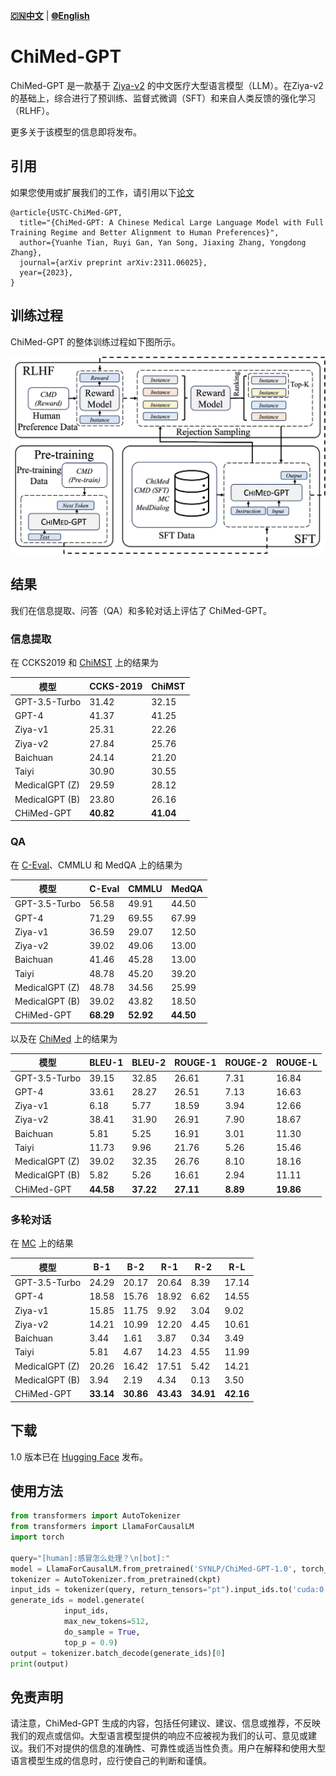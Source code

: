 [**🇨🇳中文**](./README.md) | [**🌐English**](./README-EN.md)

# ChiMed-GPT

ChiMed-GPT 是一款基于 [Ziya-v2](https://arxiv.org/abs/2311.03301) 的中文医疗大型语言模型（LLM）。在Ziya-v2的基础上，综合进行了预训练、监督式微调（SFT）和来自人类反馈的强化学习（RLHF）。

更多关于该模型的信息即将发布。

## 引用

如果您使用或扩展我们的工作，请引用以下[论文](https://arxiv.org/abs/2311.06025)
```
@article{USTC-ChiMed-GPT,
  title="{ChiMed-GPT: A Chinese Medical Large Language Model with Full Training Regime and Better Alignment to Human Preferences}",
  author={Yuanhe Tian, Ruyi Gan, Yan Song, Jiaxing Zhang, Yongdong Zhang},
  journal={arXiv preprint arXiv:2311.06025},
  year={2023},
}
```

## 训练过程

ChiMed-GPT 的整体训练过程如下图所示。

![](docs/figures/architecture.png)

## 结果

我们在信息提取、问答（QA）和多轮对话上评估了 ChiMed-GPT。

### 信息提取

在 CCKS2019 和 [ChiMST](https://github.com/synlp/ChiMST) 上的结果为

| 模型             | CCKS-2019 | ChiMST |
|-----------------|-----------|--------|
| GPT-3.5-Turbo   | 31.42     | 32.15  |
| GPT-4           | 41.37     | 41.25  |
| Ziya-v1         | 25.31     | 22.26  |
| Ziya-v2         | 27.84     | 25.76  |
| Baichuan        | 24.14     | 21.20  |
| Taiyi           | 30.90     | 30.55  |
| MedicalGPT (Z)  | 29.59     | 28.12  |
| MedicalGPT (B)  | 23.80     | 26.16  |
| CHiMed-GPT      | **40.82** | **41.04** |

### QA

在 [C-Eval](https://cevalbenchmark.com/)、CMMLU 和 MedQA 上的结果为

| 模型             | C-Eval | CMMLU | MedQA |
|----------------|--------|-------|-------|
| GPT-3.5-Turbo  | 56.58  | 49.91 | 44.50 |
| GPT-4          | 71.29  | 69.55 | 67.99 |
| Ziya-v1        | 36.59  | 29.07 | 12.50 |
| Ziya-v2        | 39.02  | 49.06 | 13.00 |
| Baichuan       | 41.46  | 45.28 | 13.00 |
| Taiyi          | 48.78  | 45.20 | 39.20 |
| MedicalGPT (Z) | 48.78  | 34.56 | 25.99 |
| MedicalGPT (B) | 39.02  | 43.82 | 18.50 |
| CHiMed-GPT     | **68.29** | **52.92** | **44.50** |

以及在 [ChiMed](https://github.com/synlp/ChiMST) 上的结果为

| 模型         | BLEU-1  | BLEU-2  | ROUGE-1  | ROUGE-2  | ROUGE-L  |
|----------------|------|------|------|------|------|
| GPT-3.5-Turbo  | 39.15| 32.85| 26.61| 7.31 | 16.84|
| GPT-4          | 33.61| 28.27| 26.51| 7.13 | 16.63|
| Ziya-v1        | 6.18 | 5.77 | 18.59| 3.94 | 12.66|
| Ziya-v2        | 38.41| 31.90| 26.91| 7.90 | 18.67|
| Baichuan       | 5.81 | 5.25 | 16.91| 3.01 | 11.30|
| Taiyi          | 11.73| 9.96 | 21.76| 5.26 | 15.46|
| MedicalGPT (Z) | 39.02| 32.35| 26.76| 8.10 | 18.16|
| MedicalGPT (B) | 5.82 | 5.26 | 16.61| 2.94 | 11.11|
| CHiMed-GPT     | **44.58**| **37.22**| **27.11**| **8.89** | **19.86**|

### 多轮对话

在 [MC](https://aclanthology.org/2020.coling-main.63/) 上的结果

| 模型             | B-1   | B-2   | R-1   | R-2  | R-L  |
|-----------------|-------|-------|-------|------|------|
| GPT-3.5-Turbo   | 24.29 | 20.17 | 20.64 | 8.39 | 17.14|
| GPT-4           | 18.58 | 15.76 | 18.92 | 6.62 | 14.55|
| Ziya-v1         | 15.85 | 11.75 | 9.92  | 3.04 | 9.02 |
| Ziya-v2         | 14.21 | 10.99 | 12.20 | 4.45 | 10.61|
| Baichuan        | 3.44  | 1.61  | 3.87  | 0.34 | 3.49 |
| Taiyi           | 5.81  | 4.67  | 14.23 | 4.55 | 11.99|
| MedicalGPT (Z)  | 20.26 | 16.42 | 17.51 | 5.42 | 14.21|
| MedicalGPT (B)  | 3.94  | 2.19  | 4.34  | 0.13 | 3.50 |
| CHiMed-GPT      | **33.14** | **30.86** | **43.43** | **34.91**| **42.16**|

## 下载

1.0 版本已在 [Hugging Face](https://huggingface.co/SYNLP/ChiMed-GPT-1.0) 发布。

## 使用方法
```python
from transformers import AutoTokenizer
from transformers import LlamaForCausalLM
import torch

query="[human]:感冒怎么处理？\n[bot]:"
model = LlamaForCausalLM.from_pretrained('SYNLP/ChiMed-GPT-1.0', torch_dtype=torch.float16, device_map="auto").eval()
tokenizer = AutoTokenizer.from_pretrained(ckpt)
input_ids = tokenizer(query, return_tensors="pt").input_ids.to('cuda:0')
generate_ids = model.generate(
            input_ids,
            max_new_tokens=512, 
            do_sample = True, 
            top_p = 0.9)
output = tokenizer.batch_decode(generate_ids)[0]
print(output)
```

## 免责声明

请注意，ChiMed-GPT 生成的内容，包括任何建议、建议、信息或推荐，不反映我们的观点或信仰。大型语言模型提供的响应不应被视为我们的认可、意见或建议。我们不对提供的信息的准确性、可靠性或适当性负责。用户在解释和使用大型语言模型生成的信息时，应行使自己的判断和谨慎。


